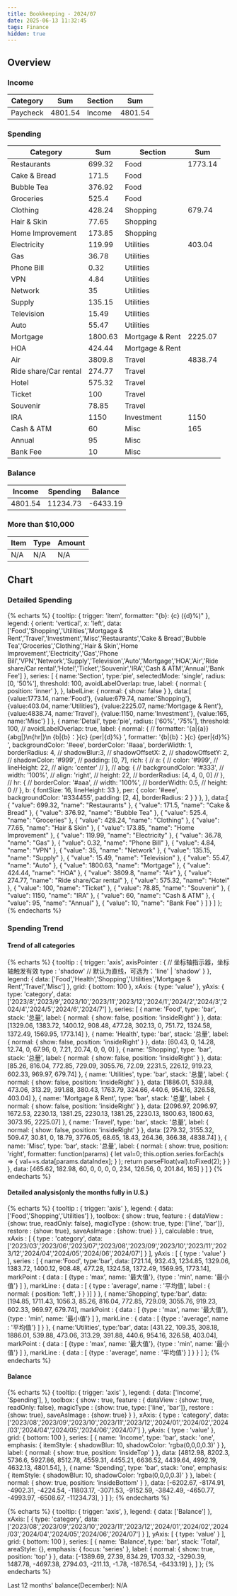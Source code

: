 ```yaml
---
title: Bookkeeping - 2024/07
date: 2025-06-13 11:32:45
tags: Finance
hidden: true
---
```


## Overview

### Income

| Category              | Sum     | Section         | Sum     |
| --------------------- | ------- | --------------- | ------- |
| Paycheck              | 4801.54 | Income          | 4801.54 |

### Spending

| Category              | Sum     | Section         | Sum     |
| --------------------- | ------- | --------------- | ------- |
| Restaurants           | 699.32  | Food            | 1773.14 |
| Cake & Bread          | 171.5   | Food            |         |
| Bubble Tea            | 376.92  | Food            |         |
| Groceries             | 525.4   | Food            |         |
| Clothing              | 428.24  | Shopping        | 679.74  |
| Hair & Skin           | 77.65   | Shopping        |         |
| Home Improvement      | 173.85  | Shopping        |         |
| Electricity           | 119.99  | Utilities       | 403.04  |
| Gas                   | 36.78   | Utilities       |         |
| Phone Bill            | 0.32    | Utilities       |         |
| VPN                   | 4.84    | Utilities       |         |
| Network               | 35      | Utilities       |         |
| Supply                | 135.15  | Utilities       |         |
| Television            | 15.49   | Utilities       |         |
| Auto                  | 55.47   | Utilities       |         |
| Mortgage              | 1800.63 | Mortgage & Rent | 2225.07 |
| HOA                   | 424.44  | Mortgage & Rent |         |
| Air                   | 3809.8  | Travel          | 4838.74 |
| Ride share/Car rental | 274.77  | Travel          |         |
| Hotel                 | 575.32  | Travel          |         |
| Ticket                | 100     | Travel          |         |
| Souvenir              | 78.85   | Travel          |         |
| IRA                   | 1150    | Investment      | 1150    |
| Cash & ATM            | 60      | Misc            | 165     |
| Annual                | 95      | Misc            |         |
| Bank Fee              | 10      | Misc            |         |

### Balance

| Income  | Spending | Balance   |
| ------- | -------- | --------- |
| 4801.54 | 11234.73 | \-6433.19 |

### More than $10,000

| Item          | Type  | Amount |
| ------------- | ----- | ------ |
| N/A           | N/A   | N/A    |

## Chart

### Detailed Spending

{% echarts %}
{
    tooltip: {
        trigger: 'item',
        formatter: "{b}: {c} ({d}%)"
    },
    legend: {
        orient: 'vertical',
        x: 'left',
        data:['Food','Shopping','Utilities','Mortgage & Rent','Travel','Investment','Misc','Restaurants','Cake & Bread','Bubble Tea','Groceries','Clothing','Hair & Skin','Home Improvement','Electricity','Gas','Phone Bill','VPN','Network','Supply','Television','Auto','Mortgage','HOA','Air','Ride share/Car rental','Hotel','Ticket','Souvenir','IRA','Cash & ATM','Annual','Bank Fee']
    },
    series: [
        {
            name:'Section',
            type:'pie',
            selectedMode: 'single',
            radius: [0, '50%'],
            threshold: 100,
            avoidLabelOverlap: true,
            label: {
                normal: {
                    position: 'inner'
                },
            },
            labelLine: {
                normal: {
                    show: false
                }
            },
            data:[
                {value:1773.14, name:'Food'},
                {value:679.74, name:'Shopping'},
                {value:403.04, name:'Utilities'},
                {value:2225.07, name:'Mortgage & Rent'},
                {value:4838.74, name:'Travel'},
                {value:1150, name:'Investment'},
                {value:165, name:'Misc'}
            ]
        },
        {
            name:'Detail',
            type:'pie',
            radius: ['60%', '75%'],
            threshold: 100,
            // avoidLabelOverlap: true,
            label: {
                normal: {
                    // formatter: '{a|{a}}{abg|}\n{hr|}\n  {b|{b}：}{c}  {per|{d}%}  ',
                    formatter: '{b|{b}：}{c}  {per|{d}%}  ',
                    backgroundColor: '#eee',
                    borderColor: '#aaa',
                    borderWidth: 1,
                    borderRadius: 4,
                    // shadowBlur:3,
                    // shadowOffsetX: 2,
                    // shadowOffsetY: 2,
                    // shadowColor: '#999',
                    // padding: [0, 7],
                    rich: {
                        // a: {
                        //    color: '#999',
                        //    lineHeight: 22,
                        //    align: 'center'
                        // },
                        // abg: {
                        //     backgroundColor: '#333',
                        //     width: '100%',
                        //     align: 'right',
                        //     height: 22,
                        //     borderRadius: [4, 4, 0, 0]
                        // },
                        // hr: {
                        //    borderColor: '#aaa',
                        //    width: '100%',
                        //    borderWidth: 0.5,
                        //    height: 0
                        // },
                        b: {
                            fontSize: 16,
                            lineHeight: 33
                        },
                        per: {
                            color: '#eee',
                            backgroundColor: '#334455',
                            padding: [2, 4],
                            borderRadius: 2
                        }
                    }
                },
            },
            data:[
                { "value": 699.32, "name": "Restaurants" },
                { "value": 171.5, "name": "Cake & Bread" },
                { "value": 376.92, "name": "Bubble Tea" },
                { "value": 525.4, "name": "Groceries" },
                { "value": 428.24, "name": "Clothing" },
                { "value": 77.65, "name": "Hair & Skin" },
                { "value": 173.85, "name": "Home Improvement" },
                { "value": 119.99, "name": "Electricity" },
                { "value": 36.78, "name": "Gas" },
                { "value": 0.32, "name": "Phone Bill" },
                { "value": 4.84, "name": "VPN" },
                { "value": 35, "name": "Network" },
                { "value": 135.15, "name": "Supply" },
                { "value": 15.49, "name": "Television" },
                { "value": 55.47, "name": "Auto" },
                { "value": 1800.63, "name": "Mortgage" },
                { "value": 424.44, "name": "HOA" },
                { "value": 3809.8, "name": "Air" },
                { "value": 274.77, "name": "Ride share/Car rental" },
                { "value": 575.32, "name": "Hotel" },
                { "value": 100, "name": "Ticket" },
                { "value": 78.85, "name": "Souvenir" },
                { "value": 1150, "name": "IRA" },
                { "value": 60, "name": "Cash & ATM" },
                { "value": 95, "name": "Annual" },
                { "value": 10, "name": "Bank Fee" }
            ]
        }
    ]
};
{% endecharts %}

### Spending Trend

#### Trend of all categories

{% echarts %}
{
    tooltip : {
        trigger: 'axis',
        axisPointer : {            // 坐标轴指示器，坐标轴触发有效
            type : 'shadow'        // 默认为直线，可选为：'line' | 'shadow'
        }
    },
    legend: {
        data: ['Food','Health','Shopping','Utilities','Mortgage & Rent','Travel','Misc']
    },
    grid: {
        bottom: 100
    },
    xAxis:  {
        type: 'value'
    },
    yAxis: {
        type: 'category',
        data: ['2023/8','2023/9','2023/10','2023/11','2023/12','2024/1','2024/2','2024/3','2024/4','2024/5','2024/6','2024/7']
    },
    series: [
        {
            name: 'Food',
            type: 'bar',
            stack: '总量',
            label: {
                normal: {
                    show: false,
                    position: 'insideRight'
                }
            },
            data: [1329.06, 1383.72, 1400.12, 908.48, 477.28, 302.13, 0, 751.72, 1324.58, 1372.49, 1569.95, 1773.14]
        },
        {
            name: 'Health',
            type: 'bar',
            stack: '总量',
            label: {
                normal: {
                    show: false,
                    position: 'insideRight'
                }
            },
            data: [60.43, 0, 14.28, 12.74, 0, 67.96, 0, 7.21, 20.74, 0, 0, 0]
        },
        {
            name: 'Shopping',
            type: 'bar',
            stack: '总量',
            label: {
                normal: {
                    show: false,
                    position: 'insideRight'
                }
            },
            data: [85.26, 816.04, 772.85, 729.09, 3055.76, 72.09, 2231.5, 226.12, 919.23, 602.33, 969.97, 679.74]
        },
        {
            name: 'Utilities',
            type: 'bar',
            stack: '总量',
            label: {
                normal: {
                    show: false,
                    position: 'insideRight'
                }
            },
            data: [1886.01, 539.88, 473.06, 313.29, 391.88, 380.43, 1763.79, 324.66, 440.6, 954.16, 326.58, 403.04]
        },
        {
            name: 'Mortgage & Rent',
            type: 'bar',
            stack: '总量',
            label: {
                normal: {
                    show: false,
                    position: 'insideRight'
                }
            },
            data: [2096.97, 2096.97, 1672.53, 2230.13, 1381.25, 2230.13, 1381.25, 2230.13, 1800.63, 1800.63, 3073.95, 2225.07]
        },
        {
            name: 'Travel',
            type: 'bar',
            stack: '总量',
            label: {
                normal: {
                    show: false,
                    position: 'insideRight'
                }
            },
            data: [279.32, 3155.32, 509.47, 30.81, 0, 18.79, 3776.05, 68.65, 18.43, 264.36, 366.38, 4838.74]
        },
        {
            name: 'Misc',
            type: 'bar',
            stack: '总量',
            label: {
                normal: {
                    show: true,
                    position: 'right',
                    formatter: function(params) {
                        let val=0;
                        this.option.series.forEach(s => {
                            val+=s.data[params.dataIndex];
                        } );
                        return parseFloat(val).toFixed(2);
                    }
                }
            },
            data: [465.62, 182.98, 60, 0, 0, 0, 0, 234, 126.56, 0, 201.84, 165]
        }
    ]
}
{% endecharts %}

#### Detailed analysis(only the months fully in U.S.)

{% echarts %}
{
    tooltip : {
        trigger: 'axis'
    },
    legend: {
        data:['Food','Shopping','Utilities']
    },
    toolbox: {
        show : true,
        feature : {
            dataView : {show: true, readOnly: false},
            magicType : {show: true, type: ['line', 'bar']},
            restore : {show: true},
            saveAsImage : {show: true}
        }
    },
    calculable : true,
    xAxis : [
        {
            type : 'category',
            data: ['2023/03','2023/06','2023/07','2023/08','2023/09','2023/10','2023/11','2023/12','2024/04','2024/05','2024/06','2024/07']
        }
    ],
    yAxis : [
        {
            type : 'value'
        }
    ],
    series : [
        {
            name:'Food',
            type:'bar',
            data: [721.14, 932.43, 1234.85, 1329.06, 1383.72, 1400.12, 908.48, 477.28, 1324.58, 1372.49, 1569.95, 1773.14],
            markPoint : {
                data : [
                    {type : 'max', name: '最大值'},
                    {type : 'min', name: '最小值'}
                ]
            },
            markLine : {
                data : [
                {
                    type : 'average',
                    name : '平均值',
                    label : {
                        normal: {
                            position: 'left',
                        }
                    }
                }]
            }
        },
        {
            name:'Shopping',
            type:'bar',
            data: [194.85, 1711.43, 1056.3, 85.26, 816.04, 772.85, 729.09, 3055.76, 919.23, 602.33, 969.97, 679.74],
            markPoint : {
                data : [
                    {type : 'max', name: '最大值'},
                    {type : 'min', name: '最小值'}
                ]
            },
            markLine : {
                data : [
                    {type : 'average', name : '平均值'}
                ]
            }
        },
        {
            name:'Utilities',
            type:'bar',
            data: [431.22, 109.35, 308.18, 1886.01, 539.88, 473.06, 313.29, 391.88, 440.6, 954.16, 326.58, 403.04],
            markPoint : {
                data : [
                    {type : 'max', name: '最大值'},
                    {type : 'min', name: '最小值'}
                ]
            },
            markLine : {
                data : [
                    {type : 'average', name : '平均值'}
                ]
            }
        }
    ]
};
{% endecharts %}

#### Balance

{% echarts %}
{
    tooltip: {
        trigger: 'axis'
    },
    legend: {
        data: ['Income', 'Spending'],
    },
    toolbox: {
        show : true,
        feature : {
            dataView : {show: true, readOnly: false},
            magicType : {show: true, type: ['line', 'bar']},
            restore : {show: true},
            saveAsImage : {show: true}
        }
    },
    xAxis: {
        type : 'category',
        data: ['2023/08','2023/09','2023/10','2023/11','2023/12','2024/01','2024/02','2024/03','2024/04','2024/05','2024/06','2024/07']
    },
    yAxis: {
        type : 'value'
    },
    grid: {
        bottom: 100
    },
    series: [
        {
            name: 'Income',
            type: 'bar',
            stack: 'one',
            emphasis: {
                itemStyle: {
                    shadowBlur: 10,
                    shadowColor: 'rgba(0,0,0,0.3)'
                }
            },
            label: {
                normal: {
                    show: true,
                    position: 'insideTop'
                }
            },
            data: [4812.98, 8202.3, 5736.6, 5927.86, 8512.78, 4559.31, 4455.21, 6636.52, 4439.64, 4992.19, 4632.13, 4801.54],
        },
        {
            name: 'Spending',
            type: 'bar',
            stack: 'one',
            emphasis: {
                itemStyle: {
                    shadowBlur: 10,
                    shadowColor: 'rgba(0,0,0,0.3)'
                }
            },
            label: {
                normal: {
                    show: true,
                    position: 'insideBottom'
                }
            },
            data: [-6202.67, -8174.91, -4902.31, -4224.54, -11803.17, -3071.53, -9152.59, -3842.49, -4650.77, -4993.97, -6508.67, -11234.73],
        }
    ]
};
{% endecharts %}

{% echarts %}
{
    tooltip: {
        trigger: 'axis',
    },
    legend: {
        data: ['Balance']
    },
    xAxis: [
        {
            type: 'category',
            data: ['2023/08','2023/09','2023/10','2023/11','2023/12','2024/01','2024/02','2024/03','2024/04','2024/05','2024/06','2024/07']
        }
    ],
    yAxis: [
        {
            type: 'value'
        }
    ],
    grid: {
        bottom: 100
    },
    series: [
        {
            name: 'Balance',
            type: 'bar',
            stack: 'Total',
            areaStyle: {},
            emphasis: {
                focus: 'series'
            },
            label: {
                normal: {
                    show: true,
                    position: 'top'
                }
            },
            data: [-1389.69, 27.39, 834.29, 1703.32, -3290.39, 1487.78, -4697.38, 2794.03, -211.13, -1.78, -1876.54, -6433.19]
        },
    ]
};
{% endecharts %}

Last 12 months' balance(December): N/A
